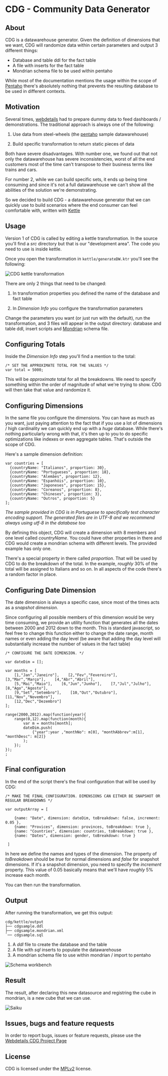 CDG - Community Data Generator
==============================


About
-----


CDG is a datawarehouse generator. Given the definition of dimensions that we
want, CDG will randomize data within certain parameters and output 3 different things:


* Database and table ddl for the fact table
* A file with inserts for the fact table
* Mondrian schema file to be used within pentaho


While most of the documentation mentions the usage within the scope of
[Pentaho](http://www.pentaho.com) there's absolutely nothing that prevents the
resulting database to be used in different contexts.


Motivation
----------

Several times, [webdetails](http://www.webdetails.pt) had to prepare dummy data
to feed dashboards / demonstrations. The traditional approach is always one of the following:

1. Use data from steel-wheels (the [pentaho](http://www.pentaho.com) sample datawarehouse)

2. Build specific transformation to return static pieces of data


Both have severe disadvantages. With number one, we found out that not only the
datawarehouse has severe inconsistencies, worst of all the end customers most
of the time can't transpose to their business terms like trains and cars.

For number 2, while we can build specific sets, it ends up being time consuming
and since it's not a full datawarehouse we can't show all the abilities of the
solution we're demonstrating.


So we decided to build CDG - a datawarehouse generator that we can quickly use
to build scenarios where the end consumer can feel comfortable with, written
with [Kettle](http://kettle.pentaho.org/)


Usage
-----

Version 1 of CDG is called by editing a kettle transformation. In the source
you'll find a _src_ directory but that is our "development area". The code you
need to use is inside kettle.


Once you open the transformation in `kettle/generateDW.ktr` you'll see the following:

![CDG kettle transformation](http://www.webdetails.pt/cdg/cdg-kettle.png)


There are only 2 things that need to be changed:

1. In transformation properties you defined the name of the database and fact table

2. In _Dimension Info_ you configure the transformation parameters


Change the parameters you want (or just run with the default), run the
transformation, and 3 files will appear in the output directory: database and
table ddl, insert scripts and [Mondrian](http://mondrian.pentaho.org) schema
file.


Configuring Totals
------------------

Inside the _Dimension Info_ step you'll find a mention to the total:


	/* SET THE APPROXIMATE TOTAL FOR THE VALUES */
	var total = 5000;


This will be _approximate_ total for all the breakdowns. We need to specify
something within the order of magnitude of what we're trying to show. CDG will
then take that value and randomize it.


Configuring Dimensions
----------------------


In the same file you configure the dimensions. You can have as much as you
want, just paying attention to the fact that if you use a lot of dimensions /
high cardinality we can quickly end up with a *huge* database. While there's
nothing particularly wrong with that, it's then up to you to do specific
optimizations like indexes or even aggregate tables. That's outside the scope
of CDG.


Here's a sample dimension definition:

	var countries = [
	  {countryName: "Italianos", proportion: 30},  
	  {countryName: "Portugueses", proportion: 18},  
	  {countryName: "Alemães", proportion: 12},  
	  {countryName: "Espanhóis", proportion: 10},  
	  {countryName: "Japoneses", proportion: 15},  
	  {countryName: "Coreanos", proportion: 8},  
	  {countryName: "Chineses", proportion: 3},  
	  {countryName: "Outros", proportion: 5}  
	];


_The sample provided in CDG is in Portuguese to specifically test character
encoding support. The generated files are in UTF-8 and we recommend always
using utf-8 in the database too_


By defining this object, CDG will create a dimension with 8 members and one
level called _countryName_. You could have other properties in there and CDG
would create a mondrian schema with different levels. The provided example has
only one.


There's a special property in there called _proportion_. That will be used by
CDG to do the breakdown of the total. In the example, _roughly_ 30% of the
total will be assigned to Italians and so on. In all aspects of the code
there's a random factor in place.


Configuring Date Dimension
--------------------------

The date dimension is always a specific case, since most of the times acts as a
_snapshot dimension_. 


Since configuring all possible members of this dimension would be very time
consuming, we provide an utility function that generates all the dates between
2000 and 2012 down to the month. This is standard javascript, so feel free to
change this function either to change the date range, month names or even
adding the day level (be aware that adding the day level will substantially increase
the number of values in the fact table)


	/* CONFIGURE THE DATE DIMENSION. */

	var dateDim = [];

	var months = [
		[1,"Jan","Janeiro"],    [2,"Fev","Fevereiro"],    [3,"Mar","Março"],    [4,"Abr","Abril"],
		[5,"Mai","Maio"],    [6,"Jun","Junho"],    [7,"Jul","Julho"],    [8,"Ago","Agosto"],
		[9,"Set","Setembro"],    [10,"Out","Outubro"],    [11,"Nov","Novembro"],  
		[12,"Dec","Dezembro"]
	];

	range(2000,2012).map(function(year){
		range(0,12).map(function(month){
			var m = months[month];
			dateDim.push(
				{"year":year ,"monthNo": m[0], "monthAbbrev":m[1], "monthDesc": m[2]}
			);
		});
	});
	;


Final configuration
-------------------

In the end of the script there's the final configuration that will be used by CDG:


	/* MAKE THE FINAL CONFIGURATION. DIMENSIONS CAN EITHER BE SNAPSHOT OR REGULAR BREAKDOWNS */ 

	var outputArray = [
		
		{name: "Date", dimension: dateDim, toBreakdown: false, increment: 0.05 }, 
		{name: "Provices", dimension: provinces, toBreakdown: true },
		{name: "Countries", dimension: countries, toBreakdown: true },
		{name: "Dates", dimension: gender, toBreakdown: true } 
	 
	 ]


In here we define the names and types of the dimension. The property of _toBreakdown_ should be _true_ for normal dimensions and _false_ for snapshot dimensions. If it's a snapshot dimension, you need to specify the _increment_ property. This value of 0.05 basically means that we'll have _roughly_ 5% increase each month.


You can then run the transformation.


Output
------

After running the transformation, we get this output:

	cdg/kettle/output
	├── cdgsample.ddl
	├── cdgsample.mondrian.xml
	`── cdgsample.sql




1. A _ddl_ file to create the database and the table
2. A file with _sql_ inserts to populate the datawarehouse
3. A mondrian schema file to use within mondrian / import to pentaho


![Schema workbench](http://www.webdetails.pt/cdg/cdg-workbench.png)


Result
------

The result, after declaring this new datasource and registring the cube in
mondrian, is a new cube that we can use.

![Saiku](http://www.webdetails.pt/cdg/cdg-saiku.png)


Issues, bugs and feature requests
---------------------------------


In order to report bugs, issues or feature requests, please use the [Webdetails CDG Project Page](http://redmine.webdetails.org/projects/cdg/issues)


License
-------

CDG is licensed under the [MPLv2](http://www.mozilla.org/MPL/2.0/) license.


